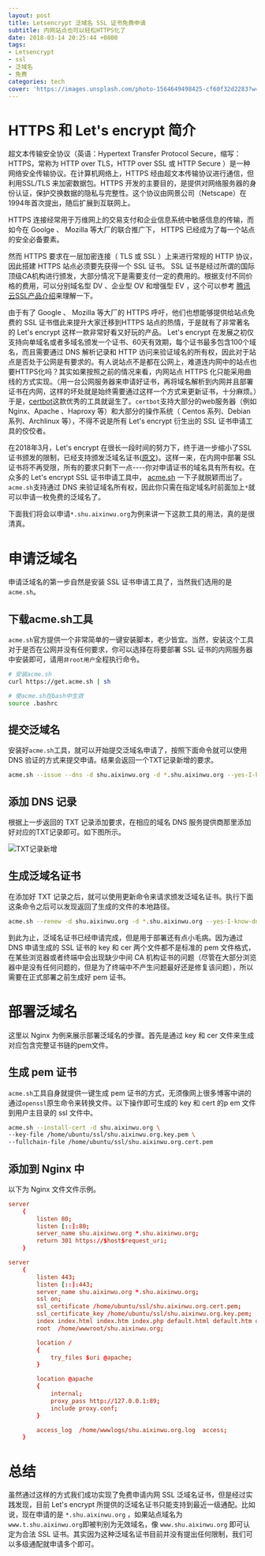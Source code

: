 ```yaml
---
layout: post
title: Letsencrypt 泛域名 SSL 证书免费申请
subtitle: 内网站点也可以轻松HTTPS化了
date: 2018-03-14 20:25:44 +0800
tags:
- Letsencrypt
- ssl
- 泛域名
- 免费
categories: tech
cover: 'https://images.unsplash.com/photo-1564649498425-cf60f32d2283?w=1600&h=900'
---
```

# HTTPS 和 Let's encrypt 简介
超文本传输安全协议（英语：Hypertext Transfer Protocol Secure，缩写：HTTPS，常称为 HTTP over TLS，HTTP over SSL 或 HTTP Secure ）是一种网络安全传输协议。在计算机网络上，HTTPS 经由超文本传输协议进行通信，但利用SSL/TLS 来加密数据包。HTTPS 开发的主要目的，是提供对网络服务器的身份认证，保护交换数据的隐私与完整性。这个协议由网景公司（Netscape）在1994年首次提出，随后扩展到互联网上。

 HTTPS 连接经常用于万维网上的交易支付和企业信息系统中敏感信息的传输，而如今在 Goolge 、 Mozilla 等大厂的联合推广下， HTTPS 已经成为了每一个站点的安全必备要素。

然而 HTTPS 要求在一层加密连接（ TLS 或 SSL ）上来进行常规的 HTTP 协议，因此搭建 HTTPS 站点必须要先获得一个 SSL 证书。 SSL 证书是经过所谓的国际顶级CA机构进行颁发，大部分情况下是需要支付一定的费用的。根据支付不同价格的费用，可以分别域名型 DV 、企业型 OV 和增强型 EV ，这个可以参考 [腾讯云SSL产品介绍](https://cloud.tencent.com/product/ssl)来理解一下。

由于有了 Google 、 Mozilla 等大厂的 HTTPS 呼吁，他们也想能够提供给站点免费的 SSL 证书借此来提升大家迁移到HTTPS 站点的热情，于是就有了非常著名的 Let's encrypt 这样一款非常好看又好玩的产品。 Let's encrypt 在发展之初仅支持向单域名或者多域名颁发一个证书、60天有效期，每个证书最多包含100个域名，而且需要通过 DNS 解析记录和 HTTP 访问来验证域名的所有权，因此对于站点是否处于公网是有要求的。有人说站点不是都在公网上，难道连内网中的站点也要HTTPS化吗？其实如果按照之前的情况来看，内网站点 HTTPS 化只能采用曲线的方式实现。（用一台公网服务器来申请好证书，再将域名解析到内网并且部署证书在内网，这样的坏处就是始终需要通过这样一个方式来更新证书，十分麻烦。）于是，[certbot](https://certbot.eff.org)这款优秀的工具就诞生了。`certbot`支持大部分的web服务器（例如 Nginx、Apache 、Haproxy 等）和大部分的操作系统（ Centos 系列、Debian 系列、Archlinux 等），不得不说是所有 Let's encrypt 衍生出的 SSL 证书申请工具的佼佼者。

在2018年3月，Let's encrypt 在很长一段时间的努力下，终于进一步缩小了SSL证书颁发的限制，已经支持颁发泛域名证书([原文](https://community.letsencrypt.org/t/acme-v2-and-wildcard-certificate-support-is-live/55579))。这样一来，在内网中部署 SSL 证书将不再受限，所有的要求只剩下一点----你对申请证书的域名具有所有权。在众多的 Let's encrypt SSL 证书申请工具中， [acme.sh](https://acme.sh) 一下子就脱颖而出了。`acme.sh`支持通过 DNS 来验证域名所有权，因此你只需在指定域名时前面加上`*`就可以申请一枚免费的泛域名了。

下面我们将会以申请`*.shu.aixinwu.org`为例来讲一下这款工具的用法，真的是很清真。

# 申请泛域名
申请泛域名的第一步自然是安装 SSL 证书申请工具了，当然我们选用的是`acme.sh`。

## 下载acme.sh工具
`acme.sh`官方提供一个非常简单的一键安装脚本，老少皆宜。当然，安装这个工具对于是否在公网并没有任何要求，你可以选择在将要部署 SSL 证书的内网服务器中安装即可，请用`非root用户`全程执行命令。

```bash
# 安装acme.sh
curl https://get.acme.sh | sh

# 使acme.sh在bash中生效
source .bashrc 
```

## 提交泛域名
安装好`acme.sh`工具，就可以开始提交泛域名申请了，按照下面命令就可以使用 DNS 验证的方式来提交申请。结果会返回一个TXT记录新增的要求。

```bash
acme.sh --issue --dns -d shu.aixinwu.org -d *.shu.aixinwu.org --yes-I-know-dns-manual-mode-enough-go-ahead-please
```

## 添加 DNS 记录
根据上一步返回的 TXT 记录添加要求，在相应的域名 DNS 服务提供商那里添加好对应的TXT记录即可。如下图所示。

![TXT记录新增](https://vgy.me/RnrLzG.jpg)

## 生成泛域名证书
在添加好 TXT 记录之后，就可以使用更新命令来请求颁发泛域名证书。执行下面这条命令之后可以发现返回了生成的文件的本地路径。
```bash
acme.sh --renew -d shu.aixinwu.org -d *.shu.aixinwu.org --yes-I-know-dns-manual-mode-enough-go-ahead-please
```
到此为止，泛域名证书已经申请完成，但是用于部署还有点小毛病。因为通过 DNS 申请生成的 SSL 证书的 key 和 cer 两个文件都不是标准的 pem 文件格式，在某些浏览器或者终端中会出现缺少中间 CA 机构证书的问题（尽管在大部分浏览器中是没有任何问题的，但是为了终端中不产生问题最好还是修复该问题），所以需要在正式部署之前生成好 pem 证书。

# 部署泛域名
这里以 Nginx 为例来展示部署泛域名的步骤。首先是通过 key 和 cer 文件来生成对应包含完整证书链的pem文件。

## 生成 pem 证书
`acme.sh`工具自身就提供一键生成 pem 证书的方式，无须像网上很多博客中讲的通过`openssl`原生命令来转换文件。以下操作即可生成的 key 和 cert 的p em 文件到用户主目录的 ssl 文件中。

```bash
acme.sh --install-cert -d shu.aixinwu.org \
--key-file /home/ubuntu/ssl/shu.aixinwu.org.key.pem \
--fullchain-file /home/ubuntu/ssl/shu.aixinwu.org.cert.pem 
```

## 添加到 Nginx 中
以下为 Nginx 文件文件示例。
```conf
server
    {
        listen 80;
        listen [::]:80;
        server_name shu.aixinwu.org *.shu.aixinwu.org;
		return 301 https://$host$request_uri;
    }

server
    {
        listen 443;
        listen [::]:443;
        server_name shu.aixinwu.org *.shu.aixinwu.org;
        ssl on;
        ssl_certificate /home/ubuntu/ssl/shu.aixinwu.org.cert.pem;
        ssl_certificate_key /home/ubuntu/ssl/shu.aixinwu.org.key.pem;
        index index.html index.htm index.php default.html default.htm default.php;
        root  /home/wwwroot/shu.aixinwu.org;

        location /
        {
            try_files $uri @apache;
        }

        location @apache
        {
            internal;
            proxy_pass http://127.0.0.1:89;
            include proxy.conf;
        }

        access_log  /home/wwwlogs/shu.aixinwu.org.log  access;
    }
```

# 总结

虽然通过这样的方式我们成功实现了免费申请内网 SSL 泛域名证书，但是经过实践发现，目前 Let's encrypt 所提供的泛域名证书只能支持到最近一级通配。比如说，现在申请的是 `*.shu.aixinwu.org` ，如果站点域名为 `www.t.shu.aixinwu.org`即被判别为无效域名，像 `www.shu.aixinwu.org` 即可认定为合法 SSL 证书。其实因为这种泛域名证书目前并没有提出任何限制，我们可以多级通配就申请多个即可。
